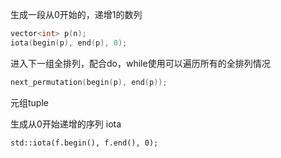 生成一段从0开始的，递增1的数列

```cpp
vector<int> p(n);
iota(begin(p), end(p), 0);
```

进入下一组全排列，配合do，while使用可以遍历所有的全排列情况

```cpp
next_permutation(begin(p), end(p));
```



元组tuple



生成从0开始递增的序列	iota

```
std::iota(f.begin(), f.end(), 0);
```

